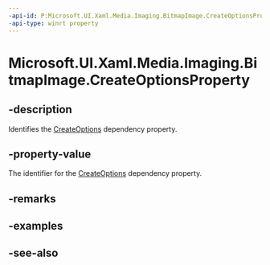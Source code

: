 ```yaml
---
-api-id: P:Microsoft.UI.Xaml.Media.Imaging.BitmapImage.CreateOptionsProperty
-api-type: winrt property
---
```


<!-- Property syntax
public Windows.UI.Xaml.DependencyProperty CreateOptionsProperty { get; }
-->

# Microsoft.UI.Xaml.Media.Imaging.BitmapImage.CreateOptionsProperty

## -description
Identifies the [CreateOptions](bitmapimage_createoptions.md) dependency property.

## -property-value
The identifier for the [CreateOptions](bitmapimage_createoptions.md) dependency property.

## -remarks

## -examples

## -see-also
